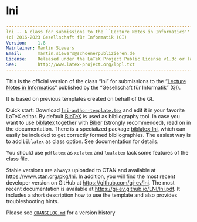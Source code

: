 ---
---
# lni

```yaml
----------------------------------------------------------------------------
lni -- A class for submissions to the ``Lecture Notes in Informatics''
(c) 2016-2023 Gesellschaft für Informatik (GI)
Version:    1.8
Maintainer: Martin Sievers
Email:      martin.sievers@schoenerpublizieren.de
License:    Released under the LaTeX Project Public License v1.3c or later
See:        http://www.latex-project.org/lppl.txt
----------------------------------------------------------------------------
```

This is the official version of the class “lni” for submissions to the
“[Lecture Notes in Informatics]” published by the “Gesellschaft für Informatik”
([GI]).

It is based on previous templates created on behalf of the GI.

Quick start:
Download [`lni-author-template.tex`](lni-author-template.tex) and edit it in
your favorite LaTeX editor.
By default [BibTeX](https://www.ctan.org/pkg/bibtex) is used as bibliography tool.
In case you want to use [biblatex](https://www.ctan.org/pkg/biblatex) together with
[Biber](https://www.ctan.org/pkg/biber) (strongly recommended), read on in the
documentation. There is a specialized package
[biblatex-lni](https://ctan.org/pkg/biblatex-lni), which can easily be included
to get correctly formed bibliographies. The easiest way is to add `biblatex` as class
option. See documentation for details.

You should use `pdflatex` as `xelatex` and `lualatex` lack some features of the class file.

Stable versions are always uploaded to CTAN and available at <https://www.ctan.org/pkg/lni>.
In addition, you will find the most recent developer version on GitHub at https://github.com/gi-ev/lni.
The most recent documentation is available at <https://gi-ev.github.io/LNI/lni.pdf>.
It includes a short description how to use the template and also provides troubleshooting hints.

Please see [`CHANGELOG.md`](CHANGELOG.md) for a version history

[GI]: https://gi.de/
[Lecture Notes in Informatics]: https://gi.de/service/publikationen/lni
